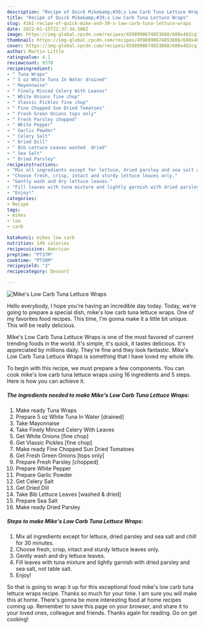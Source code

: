 ```yaml
---
description: "Recipe of Quick Mike&amp;#39;s Low Carb Tuna Lettuce Wraps"
title: "Recipe of Quick Mike&amp;#39;s Low Carb Tuna Lettuce Wraps"
slug: 4161-recipe-of-quick-mike-and-39-s-low-carb-tuna-lettuce-wraps
date: 2022-01-15T22:37:34.506Z
image: https://img-global.cpcdn.com/recipes/4598990674853888/680x482cq70/mikes-low-carb-tuna-lettuce-wraps-recipe-main-photo.jpg
thumbnail: https://img-global.cpcdn.com/recipes/4598990674853888/680x482cq70/mikes-low-carb-tuna-lettuce-wraps-recipe-main-photo.jpg
cover: https://img-global.cpcdn.com/recipes/4598990674853888/680x482cq70/mikes-low-carb-tuna-lettuce-wraps-recipe-main-photo.jpg
author: Martin Little
ratingvalue: 4.1
reviewcount: 9378
recipeingredient:
- " Tuna Wraps"
- " 5 oz White Tuna In Water drained"
- " Mayonnaise"
- " Finely Minced Celery With Leaves"
- " White Onions fine chop"
- " Vlassic Pickles fine chop"
- " Fine Chopped Sun Dried Tomatoes"
- " Fresh Green Onions tops only"
- " Fresh Parsley chopped"
- " White Pepper"
- " Garlic Powder"
- " Celery Salt"
- " Dried Dill"
- " Bib Lettuce Leaves washed  dried"
- " Sea Salt"
- " Dried Parsley"
recipeinstructions:
- "Mix all ingredients except for lettuce, dried parsley and sea salt and chill for 30 minutes."
- "Choose fresh, crisp, intact and sturdy lettuce leaves only."
- "Gently wash and dry lettuce leaves."
- "Fill leaves with tuna mixture and lightly garnish with dried parsley and sea salt, not table salt."
- "Enjoy!"
categories:
- Recipe
tags:
- mikes
- low
- carb

katakunci: mikes low carb 
nutrition: 149 calories
recipecuisine: American
preptime: "PT37M"
cooktime: "PT38M"
recipeyield: "3"
recipecategory: Dessert

---
```



![Mike&#39;s Low Carb Tuna Lettuce Wraps](https://img-global.cpcdn.com/recipes/4598990674853888/680x482cq70/mikes-low-carb-tuna-lettuce-wraps-recipe-main-photo.jpg)

Hello everybody, I hope you're having an incredible day today. Today, we're going to prepare a special dish, mike&#39;s low carb tuna lettuce wraps. One of my favorites food recipes. This time, I'm gonna make it a little bit unique. This will be really delicious.



Mike&#39;s Low Carb Tuna Lettuce Wraps is one of the most favored of current trending foods in the world. It's simple, it's quick, it tastes delicious. It's appreciated by millions daily. They're fine and they look fantastic. Mike&#39;s Low Carb Tuna Lettuce Wraps is something that I have loved my whole life.


To begin with this recipe, we must prepare a few components. You can cook mike&#39;s low carb tuna lettuce wraps using 16 ingredients and 5 steps. Here is how you can achieve it.

<!--inarticleads1-->

##### The ingredients needed to make Mike&#39;s Low Carb Tuna Lettuce Wraps:

1. Make ready  Tuna Wraps
1. Prepare  5 oz White Tuna In Water [drained]
1. Take  Mayonnaise
1. Take  Finely Minced Celery With Leaves
1. Get  White Onions [fine chop]
1. Get  Vlassic Pickles [fine chop]
1. Make ready  Fine Chopped Sun Dried Tomatoes
1. Get  Fresh Green Onions [tops only]
1. Prepare  Fresh Parsley [chopped]
1. Prepare  White Pepper
1. Prepare  Garlic Powder
1. Get  Celery Salt
1. Get  Dried Dill
1. Take  Bib Lettuce Leaves [washed &amp; dried]
1. Prepare  Sea Salt
1. Make ready  Dried Parsley




<!--inarticleads2-->

##### Steps to make Mike&#39;s Low Carb Tuna Lettuce Wraps:

1. Mix all ingredients except for lettuce, dried parsley and sea salt and chill for 30 minutes.
1. Choose fresh, crisp, intact and sturdy lettuce leaves only.
1. Gently wash and dry lettuce leaves.
1. Fill leaves with tuna mixture and lightly garnish with dried parsley and sea salt, not table salt.
1. Enjoy!




So that is going to wrap it up for this exceptional food mike&#39;s low carb tuna lettuce wraps recipe. Thanks so much for your time. I am sure you will make this at home. There's gonna be more interesting food at home recipes coming up. Remember to save this page on your browser, and share it to your loved ones, colleague and friends. Thanks again for reading. Go on get cooking!
